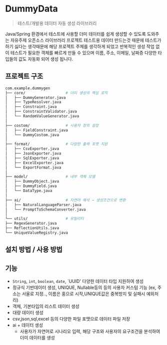 # DummyData

> 테스트/개발용 데이터 자동 생성 라이브러리

Java/Spring 환경에서 테스트에 사용할 더미 데이터를 쉽게 생성할 수 있도록 도와주는 자유주제 오픈소스 라이브러리 프로젝트 테스트용 데이터 만드는것 때문에 테스트가 하기 싫다는 생각때문에 해당 프로젝트 주제를 생각하게 되었고 반복적인 생성 작업 없이 테스트가 필요한 객체를 빠르게 만들 수 있으며 이름, 주소, 이메일, 날짜증 다양한 타입들의 값도 자동화 되어 생성 됩니다.



## 프로젝트 구조
```bash
com.example.dummygen
├── core/                  # 더미 생성의 핵심 로직
│   ├── DummyGenerator.java
│   ├── TypeResolver.java
│   ├── Constraint.java
│   ├── ConstraintValidator.java
│   └── RandomValueGenerator.java
│
├── costom/                # 사용자 정의 설정
│   ├── FieldConstraint.java
│   └── DummyCostom.java
│
├── format/                # 다양한 출력 포맷 지원
│   ├── CsvExporter.java
│   ├── JsonExporter.java
│   ├── SqlExporter.java
│   ├── ExcelExporter.java
│   └── ExportFormat.java
│
├── model/                 # 내부 객체 모델
│   ├── DummyObject.java
│   ├── DummyField.java
│   └── DataType.java
│
├── ai/                    # 자연어 해석 → 생성조건으로 변환
│   ├── NaturalLanguageParser.java
│   └── PromptToSchemaConverter.java
│
└── utils/                 # 유틸리티
├── RegexGenerator.java
├── ReflectionUtils.java
└── UniqueValueRegistry.java
```

##  설치 방법 / 사용 방법


## 기능
- `String`, `int`, `boolean`, `date`, `UUID' 다양한 데이터 타입 지원하여 생성
- 정규식 기반데이터 생성, UNIQUE, Nullable등의 등의 사용자 커스텀 기능
(ex, 주소는 서울로 지정.., 이름은 홍으로 시작,UNIQUE값은 중복방지 및 실패시 예외처리)
- 객체, 기본타입의 리스트 데이터 생성
- 대량 데이터 생성
- csv,json,sql,excel 등의 다양한 파일 포맷으로 데이터 파일 저장 
- ai + 데이터 생성
    - 사용자가 자연어로 시나리오 입력, 해당 구조와 사용자의 요구조건을 분석하여 더미 데이터를 생성 
